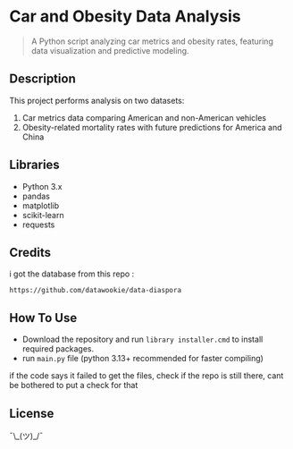 # Car and Obesity Data Analysis

> A Python script analyzing car metrics and obesity rates, featuring data visualization and predictive modeling.

## Description

This project performs analysis on two datasets:
1. Car metrics data comparing American and non-American vehicles
2. Obesity-related mortality rates with future predictions for America and China

## Libraries

- Python 3.x
- pandas
- matplotlib
- scikit-learn
- requests

## Credits 
i got the database from this repo :

`https://github.com/datawookie/data-diaspora`

## How To Use

- Download the repository and run `library installer.cmd` to install required packages.
- run `main.py` file (python 3.13+ recommended for faster compiling)

if the code says it failed to get the files, check if the repo is still there, cant be bothered to put a check for that

## License

¯\\\_(ツ)_/¯
